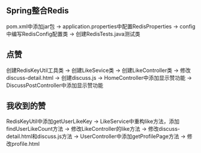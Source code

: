 ## Spring整合Redis
pom.xml中添加jar包 -> application.properties中配置RedisProperties -> config中编写RedisConfig配置类 -> 创建RedisTests.java测试类

## 点赞
创建RedisKeyUtil工具类 -> 创建LikeSevice类 -> 创建LikeController类 -> 修改discuss-detail.html -> 创建discuss.js -> HomeController中添加显示赞功能 -> DiscussPostController中添加显示赞功能

## 我收到的赞
RedisKeyUtil中添加getUserLikeKey -> LikeService中重构like方法，添加findUserLikeCount方法 -> 修改LikeController的like方法 -> 修改discuss-detail.html和discuss.js方法 -> UserController中添加getProfilePage方法 -> 修改profile.html

